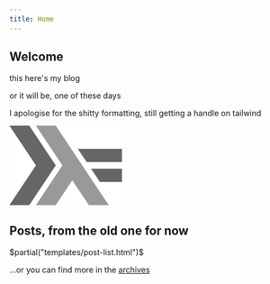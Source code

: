 ```yaml
---
title: Home
---
```


## Welcome

this here's my blog

or it will be, one of these days

I apologise for the shitty formatting, still getting a handle on tailwind

<img class="absolute top-0 right-0 h-32 w-32" src="images/haskell-logo.png" />

## Posts, from the old one for now
$partial("templates/post-list.html")$

…or you can find more in the [archives](/archive.html "archives")
